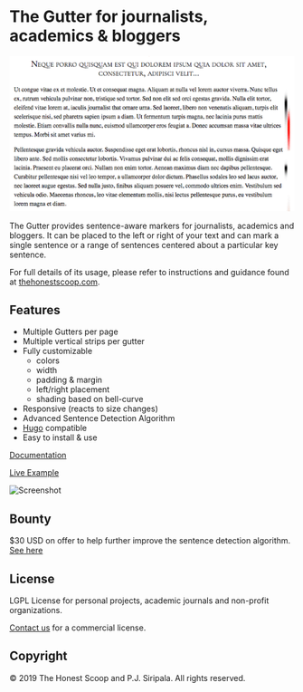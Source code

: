 # The Gutter for journalists, academics & bloggers

![Screenshot](https://github.com/thehonestscoop/gutter/raw/master/image.gif)

The Gutter provides sentence-aware markers for journalists, academics and bloggers. It can be placed to the left or right of your text and can mark a single sentence or a range of sentences centered about a particular key sentence.

For full details of its usage, please refer to instructions and guidance found at [thehonestscoop.com](https://thehonestscoop.com).


## Features

* Multiple Gutters per page
* Multiple vertical strips per gutter
* Fully customizable
  - colors
  - width
  - padding & margin
  - left/right placement
  - shading based on bell-curve
* Responsive (reacts to size changes)
* Advanced Sentence Detection Algorithm
* [Hugo](https://gohugo.io/) compatible
* Easy to install & use

[Documentation](https://thehonestscoop.com/docs/gutter)

[Live Example](https://thehonestscoop.com/why/nyt)

![Screenshot](https://github.com/thehonestscoop/gutter/raw/master/gutter.gif)

## Bounty

$30 USD on offer to help further improve the sentence detection algorithm. [See here](https://thehonestscoop.com/docs/gutter/bounty/)

## License

LGPL License for personal projects, academic journals and non-profit organizations.

[Contact us](mailto:thehonestscoop@gmail.com) for a commercial license.

## Copyright

© 2019 The Honest Scoop and P.J. Siripala. All rights reserved.
